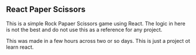 ## React Paper Scissors

This is a simple Rock Papaer Scissors game using React.
The logic in here is not the best and do not use this as a reference for any project.

This was made in a few hours across two or so days. This is just a project ot learn react.
